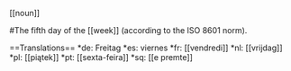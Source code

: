 [[noun]]

#The fifth day of the [[week]] (according to the ISO 8601 norm).

==Translations==
*de: Freitag
*es: viernes
*fr: [[vendredi]]
*nl: [[vrijdag]]
*pl: [[piątek]]
*pt: [[sexta-feira]]
*sq: [[e premte]]